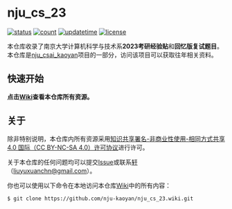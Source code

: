 # nju_cs_23

[![status](https://img.shields.io/badge/状态-更新中-yellowgreen)](https://github.com/nju-kaoyan/nju_cs_23/wiki)
[![count](https://img.shields.io/badge/资源数-4-blue)](https://github.com/nju-kaoyan/nju_cs_23/wiki)
[![updatetime](https://img.shields.io/badge/最后更新-2023%2F5%2F22-green)](https://github.com/nju-kaoyan/nju_cs_23/wiki)
[![license](https://img.shields.io/badge/许可协议-CC%20BY--NC--SA%204.0-lightgrey)](http://creativecommons.org/licenses/by-nc-sa/4.0/)

本仓库收录了南京大学计算机科学与技术系**2023考研经验贴**和**回忆版复试题目**。本仓库是[nju_csai_kaoyan](https://github.com/nju-kaoyan/nju_csai_kaoyan)项目的一部分，访问该项目可以获取往年相关资料。

## 快速开始

**点击[Wiki](https://github.com/nju-kaoyan/nju_cs_23/wiki)查看本仓库所有资源。**

## 关于

除非特别说明，本仓库内所有资源采用[知识共享署名-非商业性使用-相同方式共享 4.0 国际（CC BY-NC-SA 4.0）许可协议](http://creativecommons.org/licenses/by-nc-sa/4.0/)进行许可。

关于本仓库的任何问题均可以提交[Issue](https://github.com/nju-kaoyan/nju_cs_23/issues)或联系[轩](https://github.com/LIU-YX-cn)（liuyuxuanchn@gmail.com）。

你也可以使用以下命令在本地访问本仓库[Wiki](https://github.com/nju-kaoyan/nju_cs_23/wiki)中的所有内容：

``` sh
$ git clone https://github.com/nju-kaoyan/nju_cs_23.wiki.git
```
